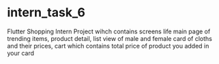 # intern_task_6

Flutter Shopping Intern Project wihch contains screens life main page of trending items, product detail, list view of male and female card of cloths and their prices, cart which contains total price of product you added in your card
